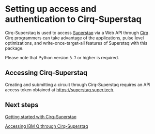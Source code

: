 # Setting up access and authentication to Cirq-Superstaq

Cirq-Superstaq is used to access [Superstaq](https://www.infleqtion.com/superstaq) via a Web API through [Cirq](https://github.com/quantumlib/Cirq). Cirq programmers can take advantage of the applications, pulse level optimizations, and write-once-target-all features of Superstaq with this package.

Please note that Python version `3.7` or higher is required.

## Accessing Cirq-Superstaq

Creating and submitting a circuit through Cirq-Superstaq requires an API access token obtained at https://superstaq.super.tech.

## Next steps

[Getting started with Cirq-Superstaq](../tutorials/cirq-superstaq/getting_started_cirq_superstaq.ipynb)

[Accessing IBM Q through Cirq-Superstaq](../tutorials/cirq-superstaq/ibm_cirq_superstaq.ipynb)
